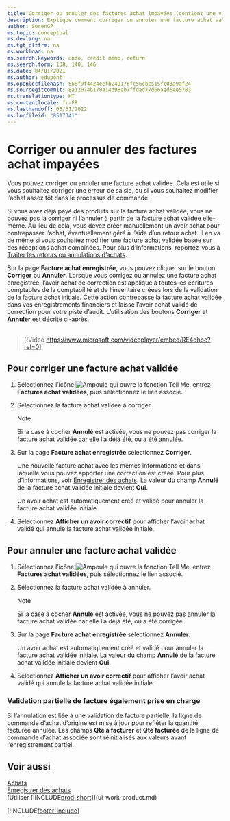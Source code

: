 ```yaml
---
title: Corriger ou annuler des factures achat impayées (contient une vidéo)
description: Explique comment corriger ou annuler une facture achat validée et créer automatiquement un avoir achat.
author: SorenGP
ms.topic: conceptual
ms.devlang: na
ms.tgt_pltfrm: na
ms.workload: na
ms.search.keywords: undo, credit memo, return
ms.search.form: 138, 140, 146
ms.date: 04/01/2021
ms.author: edupont
ms.openlocfilehash: 568f9f4424eefb249176fc56cbc515fc03a9af24
ms.sourcegitcommit: 8a12074b170a14d98ab7ffdad77d66aed64e5783
ms.translationtype: HT
ms.contentlocale: fr-FR
ms.lasthandoff: 03/31/2022
ms.locfileid: "8517341"
---
```

# <a name="correct-or-cancel-unpaid-purchase-invoices"></a>Corriger ou annuler des factures achat impayées

Vous pouvez corriger ou annuler une facture achat validée. Cela est utile si vous souhaitez corriger une erreur de saisie, ou si vous souhaitez modifier l’achat assez tôt dans le processus de commande.

Si vous avez déjà payé des produits sur la facture achat validée, vous ne pouvez pas la corriger ni l’annuler à partir de la facture achat validée elle-même. Au lieu de cela, vous devez créer manuellement un avoir achat pour contrepasser l’achat, éventuellement géré à l’aide d’un retour achat. Il en va de même si vous souhaitez modifier une facture achat validée basée sur des réceptions achat combinées. Pour plus d’informations, reportez-vous à [Traiter les retours ou annulations d’achats](purchasing-how-process-purchase-returns-cancellations.md).

Sur la page **Facture achat enregistrée**, vous pouvez cliquer sur le bouton **Corriger** ou **Annuler**. Lorsque vous corrigez ou annulez une facture achat enregistrée, l’avoir achat de correction est appliqué à toutes les écritures comptables de la comptabilité et de l’inventaire créées lors de la validation de la facture achat initiale. Cette action contrepasse la facture achat validée dans vos enregistrements financiers et laisse l’avoir achat validé de correction pour votre piste d’audit. L’utilisation des boutons **Corriger** et **Annuler** est décrite ci-après.
<br><br>
> [!Video https://www.microsoft.com/videoplayer/embed/RE4dhoc?rel=0]

## <a name="to-correct-a-posted-purchase-invoice"></a>Pour corriger une facture achat validée
1. Sélectionnez l’icône ![Ampoule qui ouvre la fonction Tell Me.](media/ui-search/search_small.png "Dites-moi ce que vous voulez faire") entrez **Factures achat validées**, puis sélectionnez le lien associé.  
2. Sélectionnez la facture achat validée à corriger.  

    > [!NOTE]  
    >   Si la case à cocher **Annulé** est activée, vous ne pouvez pas corriger la facture achat validée car elle l’a déjà été, ou a été annulée.
3. Sur la page **Facture achat enregistrée** sélectionnez **Corriger**.

    Une nouvelle facture achat avec les mêmes informations et dans laquelle vous pouvez apporter une correction est créée. Pour plus d’informations, voir [Enregistrer des achats](purchasing-how-record-purchases.md). La valeur du champ **Annulé** de la facture achat validée initiale devient **Oui**.

    Un avoir achat est automatiquement créé et validé pour annuler la facture achat validée initiale.
4. Sélectionnez **Afficher un avoir correctif** pour afficher l’avoir achat validé qui annule la facture achat validée initiale.

## <a name="to-cancel-a-posted-purchase-invoice"></a>Pour annuler une facture achat validée
1. Sélectionnez l’icône ![Ampoule qui ouvre la fonction Tell Me.](media/ui-search/search_small.png "Dites-moi ce que vous voulez faire") entrez **Factures achat validées**, puis sélectionnez le lien associé.  
2. Sélectionnez la facture achat validée à annuler.

    > [!NOTE]  
    >   Si la case à cocher **Annulé** est activée, vous ne pouvez pas annuler la facture achat validée car elle l’a déjà été, ou a été corrigée.
3. Sur la page **Facture achat enregistrée** sélectionnez **Annuler**.

    Un avoir achat est automatiquement créé et validé pour annuler la facture achat validée initiale. La valeur du champ **Annulé** de la facture achat validée initiale devient **Oui**.
4. Sélectionnez **Afficher un avoir correctif** pour afficher l’avoir achat validé qui annule la facture achat validée initiale.

### <a name="partial-invoice-posting-also-supported"></a>Validation partielle de facture également prise en charge
Si l’annulation est liée à une validation de facture partielle, la ligne de commande d’achat d’origine est mise à jour pour refléter la quantité facturée annulée. Les champs **Qté à facturer** et **Qté facturée** de la ligne de commande d’achat associée sont réinitialisés aux valeurs avant l’enregistrement partiel.

## <a name="see-also"></a>Voir aussi
[Achats](purchasing-manage-purchasing.md)  
[Enregistrer des achats](purchasing-how-record-purchases.md)  
[Utiliser [!INCLUDE[prod_short](includes/prod_short.md)]](ui-work-product.md)


[!INCLUDE[footer-include](includes/footer-banner.md)]
